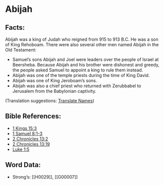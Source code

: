 # Abijah

## Facts:

Abijah was a king of Judah who reigned from 915 to 913 B.C. He was a son of King Rehoboam. There were also several other men named Abijah in the Old Testament:

* Samuel’s sons Abijah and Joel were leaders over the people of Israel at Beersheba. Because Abijah and his brother were dishonest and greedy, the people asked Samuel to appoint a king to rule them instead.
* Abijah was one of the temple priests during the time of King David.
* Abijah was one of King Jeroboam’s sons.
* Abijah was also a chief priest who returned with Zerubbabel to Jerusalem from the Babylonian captivity.

(Translation suggestions: [Translate Names](../../translate/translate-names))

## Bible References:

* [1 Kings 15:3](rc://en/tn/help/1ki/15/03)
* [1 Samuel 8:1-3](rc://en/tn/help/1sa/08/01)
* [2 Chronicles 13:2](rc://en/tn/help/2ch/13/02)
* [2 Chronicles 13:19](rc://en/tn/help/2ch/13/19)
* [Luke 1:5](rc://en/tn/help/luk/01/05)

## Word Data:

* Strong’s: [[H0029]], [[G00007]]
